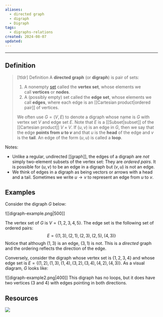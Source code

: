 ```yaml
---
aliases:
  - directed graph
  - digraph
  - Digraph
tags:
  - digraphs-relations
created: 2024-08-07
updated:
---
```

---
## Definition 

> [!tldr] Definition
> A **directed graph** (or **digraph**) is pair of sets: 
> 1. A nonempty [set](app://obsidian.md/set) called the **vertex set**, whose elements we call **vertices** or **nodes**.
> 2. A (possibly empty) set called the **edge set**, whose elements we call **edges**, where each edge is an [[Cartesian product|ordered pair]] of vertices. 
> 
> We often use $G = (V,E)$ to denote a digraph whose name is $G$ with vertex set $V$ and edge set $E$. Note that $E$ is a [[Subset|subset]] of the [[Cartesian product]] $V \times V$. If $(u,v)$ is an edge in $G$, then we say that the edge **points from $u$ to $v$** and that $u$ is the **head** of the edge and $v$ is the **tail**. An edge of the form $(u,u)$ is called a **loop**. 

Notes: 
- Unlike a regular, undirected [[graph]], the edges of a digraph are *not* simply two-element subsets of the vertex set: They are *ordered pairs*. It is possible for $(u,v)$ to be an edge in a digraph but $(v,u)$ is not an edge. 
- We think of edges in a digraph as being vectors or arrows with a head and a tail. Sometimes we write $u \rightarrow v$ to represent an edge from $u$ to $v$. 

## Examples

Consider the digraph $G$ below: 

![[digraph-example.png|500]]

The vertex set of $G$ is $V = \{1,2,3,4,5\}$. The edge set is the following set of ordered pairs: 
$$E = \{(1,3), (2,1), (2,3), (2,5), (4,3)\}$$
Notice that although $(1,3)$ is an edge, $(3,1)$ is not. This is a *directed* graph and the ordering reflects the direction of the edge. 

Conversely, consider the digraph whose vertex set is $\{1,2,3,4\}$ and whose edge set is $E = \{(1,2), (1,3), (1,4), (3,2), (3,4), (4,2), (4,3)\}$. As a visual diagram, $G$ looks like: 

![[digraph-example2.png|400]]
This digraph has no loops, but it does have two vertices (3 and 4) with edges pointing in both directions. 

## Resources 

![](https://www.youtube.com/watch?v=mXoiHgH4mEE)

